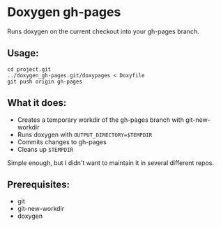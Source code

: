 # Doxygen gh-pages

Runs doxygen on the current checkout into your gh-pages branch.

## Usage:

    cd project.git
    ../doxygen_gh-pages.git/doxypages < Doxyfile
    git push origin gh-pages

## What it does:

* Creates a temporary workdir of the gh-pages branch with git-new-workdir
* Runs doxygen with `OUTPUT_DIRECTORY=$TEMPDIR`
* Commits changes to gh-pages
* Cleans up `$TEMPDIR`

Simple enough, but I didn't want to maintain it in several different repos.

## Prerequisites:

* git
* git-new-workdir
* doxygen


